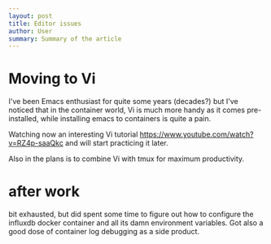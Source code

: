 ```yaml
---
layout: post
title: Editor issues
author: User
summary: Summary of the article
---
```

# Moving to Vi

I've been Emacs enthusiast for quite some years (decades?) but I've noticed that in the container world, Vi is much more handy as it comes pre-installed, while installing emacs to containers is quite a pain.

Watching now an interesting Vi tutorial <https://www.youtube.com/watch?v=RZ4p-saaQkc> and will start practicing it later.

Also in the plans is to combine Vi with tmux for maximum productivity.

# after work
bit exhausted, but did spent some time to figure out how to configure the influxdb docker container and all its damn environment variables. Got also a good dose of container log debugging as a side product.

